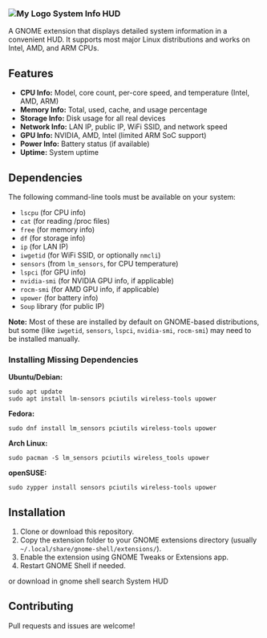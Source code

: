 ### ![My Logo](https://extensions.gnome.org/extension-data/icons/icon_8183_D52D21u.png) System Info HUD

A GNOME extension that displays detailed system information in a convenient HUD. It supports most major Linux distributions and works on Intel, AMD, and ARM CPUs.

## Features
- **CPU Info:** Model, core count, per-core speed, and temperature (Intel, AMD, ARM)
- **Memory Info:** Total, used, cache, and usage percentage
- **Storage Info:** Disk usage for all real devices
- **Network Info:** LAN IP, public IP, WiFi SSID, and network speed
- **GPU Info:** NVIDIA, AMD, Intel (limited ARM SoC support)
- **Power Info:** Battery status (if available)
- **Uptime:** System uptime

## Dependencies
The following command-line tools must be available on your system:

- `lscpu` (for CPU info)
- `cat` (for reading /proc files)
- `free` (for memory info)
- `df` (for storage info)
- `ip` (for LAN IP)
- `iwgetid` (for WiFi SSID, or optionally `nmcli`)
- `sensors` (from `lm_sensors`, for CPU temperature)
- `lspci` (for GPU info)
- `nvidia-smi` (for NVIDIA GPU info, if applicable)
- `rocm-smi` (for AMD GPU info, if applicable)
- `upower` (for battery info)
- `Soup` library (for public IP)

**Note:** Most of these are installed by default on GNOME-based distributions, but some (like `iwgetid`, `sensors`, `lspci`, `nvidia-smi`, `rocm-smi`) may need to be installed manually.

### Installing Missing Dependencies

**Ubuntu/Debian:**
```
sudo apt update
sudo apt install lm-sensors pciutils wireless-tools upower
```

**Fedora:**
```
sudo dnf install lm_sensors pciutils wireless-tools upower
```

**Arch Linux:**
```
sudo pacman -S lm_sensors pciutils wireless_tools upower
```

**openSUSE:**
```
sudo zypper install sensors pciutils wireless-tools upower
```

## Installation
1. Clone or download this repository.
2. Copy the extension folder to your GNOME extensions directory (usually `~/.local/share/gnome-shell/extensions/`).
3. Enable the extension using GNOME Tweaks or Extensions app.
4. Restart GNOME Shell if needed.

or download in gnome shell search System HUD

## Contributing
Pull requests and issues are welcome!
